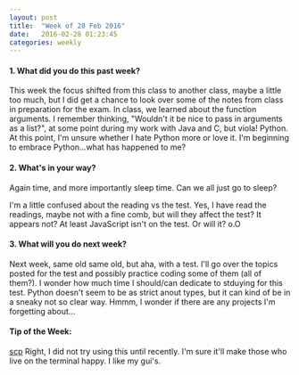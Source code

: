 ```yaml
---
layout: post
title:  "Week of 28 Feb 2016"
date:   2016-02-28 01:23:45
categories: weekly
---
```

#### 1. What did you do this past week?
This week the focus shifted from this class to another class, maybe a little too much, but I did get a chance to look over some of the notes from class in preparation for the exam. In class, we learned about the function arguments. I remember thinking, "Wouldn't it be nice to pass in arguments as a list?", at some point during my work with Java and C, but viola! Python. At this point, I'm unsure whether I hate Python more or love it. I'm beginning to embrace Python...what has happened to me?

#### 2. What's in your way?
Again time, and more importantly sleep time. Can we all just go to sleep?

I'm a little confused about the reading vs the test. Yes, I have read the readings, maybe not with a fine comb, but will they affect the test? It appears not? At least JavaScript isn't on the test. Or will it? o.O

#### 3. What will you do next week?
Next week, same old same old, but aha, with a test. I'll go over the topics posted for the test and possibly practice coding some of them (all of them?). I wonder how much time I should/can dedicate to stduying for this test. Python doesn't seem to be as strict anout types, but it can kind of be in a sneaky not so clear way. Hmmm, I wonder if there are any projects I'm forgetting about...

#### Tip of the Week:
[scp](https://en.wikipedia.org/wiki/Secure_copy) Right, I did not try using this until recently. I'm sure it'll make those who live on the terminal happy. I like my gui's.